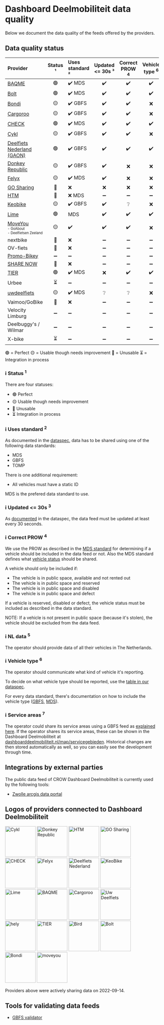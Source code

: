 # Dashboard Deelmobiliteit data quality

Below we document the data quality of the feeds offered by the providers.

## Data quality status
| **Provider**                                                                                                                  | **Status** ¹ | Uses standard ² | Updated <= 30s ³ | Correct PROW <sup>4</sup> | Vehicle type <sup>6</sup> | Service areas <sup>7</sup> |
| :-----------                                                                                                                  | :--------:   | :------------   | :------------:   | :----------:              | :----------:              | :----------:
| [BAQME](https://github.com/Stichting-CROW/dashboarddeelmobiliteit-datakwaliteit/blob/main/provider/BAQME.md)                  | 🟢           | :heavy_check_mark: MDS         | :heavy_check_mark:            | :heavy_check_mark:                 | :heavy_check_mark: | ❌ |
| [Bolt](https://github.com/Stichting-CROW/dashboarddeelmobiliteit-datakwaliteit/blob/main/provider/Bolt.md)                    | 🟢           | :heavy_check_mark: MDS           | :heavy_check_mark:                | :heavy_check_mark:                 | :heavy_check_mark: | ❌ |
| [Bondi](https://github.com/Stichting-CROW/dashboarddeelmobiliteit-datakwaliteit/blob/main/provider/Bondi.md)                  | 🟡           | :heavy_check_mark: GBFS           | :heavy_check_mark:                | :heavy_check_mark:                 | ❌ | ❌ |
| [Cargoroo](https://github.com/Stichting-CROW/dashboarddeelmobiliteit-datakwaliteit/blob/main/provider/Cargoroo.md)            | 🟡           | :heavy_check_mark: GBFS | :heavy_check_mark: | :heavy_check_mark:                 | ❌ | ❌ |
| [CHECK](https://github.com/Stichting-CROW/dashboarddeelmobiliteit-datakwaliteit/blob/main/provider/CHECK.md)                  | 🟢           | :heavy_check_mark: MDS | :heavy_check_mark: | :heavy_check_mark: | :heavy_check_mark: | :heavy_check_mark: |
| [Cykl](https://github.com/Stichting-CROW/dashboarddeelmobiliteit-datakwaliteit/blob/main/provider/Cykl.md)                    | 🟡           | :heavy_check_mark: GBFS | :heavy_check_mark: | :heavy_check_mark:                 | ❌ | ❌ |
| [Deelfiets Nederland (GAON)](https://github.com/Stichting-CROW/dashboarddeelmobiliteit-datakwaliteit/blob/main/provider/DeelfietsNederland.md) | 🟢 | :heavy_check_mark: GBFS | :heavy_check_mark: | :heavy_check_mark:                 | :heavy_check_mark: | ❌ |
| [Donkey Republic](https://github.com/Stichting-CROW/dashboarddeelmobiliteit-datakwaliteit/blob/main/provider/DonkeyRepublic.md) | 🟡         | :heavy_check_mark: GBFS | :heavy_check_mark: | ❌                 | ❌ | ❌ |
| [Felyx](https://github.com/Stichting-CROW/dashboarddeelmobiliteit-datakwaliteit/blob/main/provider/Felyx.md)                  | 🟡           | :heavy_check_mark: MDS         | :heavy_check_mark: | ❌  | ❌ | ❌ |
| [GO Sharing](https://github.com/Stichting-CROW/dashboarddeelmobiliteit-datakwaliteit/blob/main/provider/GoSharing.md)         | 🔴           | ❌       | ❌                 | ❌           | ❌  | ❌
| [HTM](https://github.com/Stichting-CROW/dashboarddeelmobiliteit-datakwaliteit/blob/main/provider/HTM.md)                      | 🔴           | ❌ MDS         | ➖                | ➖                 | ➖ | ❌ |
| [Keobike](https://github.com/Stichting-CROW/dashboarddeelmobiliteit-datakwaliteit/blob/main/provider/Keobike.md)              | 🟡           | :heavy_check_mark: GBFS         | :heavy_check_mark:                | ❔                 | ❌ |
| [Lime](https://github.com/Stichting-CROW/dashboarddeelmobiliteit-datakwaliteit/blob/main/provider/Lime.md)                    | 🟢           | MDS | :heavy_check_mark: | :heavy_check_mark:   | :heavy_check_mark: | ❌ |
| [MoveYou](https://github.com/Stichting-CROW/dashboarddeelmobiliteit-datakwaliteit/blob/main/provider/MoveYou.md)<br /><sub><sup>- GoAbout<br />- Deelfietsen Zeeland</sub></sup> | 🟡 | :heavy_check_mark: | :heavy_check_mark: | :heavy_check_mark:    | ❌ |
| nextbike                                                                                                                      | 🔴           | ❌              | ➖                | ➖                 | ➖ |
| OV-fiets                                                                                                                      | 🔴           | ❌              | ➖                | ➖                 | ➖ |
| [Promo-Bikey](https://github.com/Stichting-CROW/dashboarddeelmobiliteit-datakwaliteit/blob/main/provider/Promo-Bikey.md)      | ➖           | ➖              | ➖                | ➖                 | ➖ |
| [SHARE NOW](https://github.com/Stichting-CROW/dashboarddeelmobiliteit-datakwaliteit/blob/main/provider/SHARENOW.md)           | 🔴           | ❌              | ➖                | ➖                 | ➖ |
| [TIER](https://github.com/Stichting-CROW/dashboarddeelmobiliteit-datakwaliteit/blob/main/provider/TIER.md)                    | 🟢           | :heavy_check_mark: MDS              | ❌ | :heavy_check_mark:                         | :heavy_check_mark: |
| Urbee                                                                                                                         | ⏳           | ➖              | ➖                | ➖                 | ➖ |
| [uwdeelfiets](https://github.com/Stichting-CROW/dashboarddeelmobiliteit-datakwaliteit/blob/main/provider/uwdeelfiets.md)      | 🟡           | :heavy_check_mark: MDS | ❔         | ❔                 | ❌ |
| Vaimoo/GoBike                                                                                                                 | 🔴           | ❌              | ➖                | ➖                 | ➖ |
| Velocity Limburg                                                                                                              | ➖           | ➖              | ➖                | ➖                 | ➖ |
| Deelbuggy's / Wilmar                                                                                                          | ➖           | ➖              | ➖                | ➖                 | ➖ |
| X-bike                                                                                                                        | ⏳           | ➖              | ➖                | ➖                 | ➖ |

🟢 = Perfect
🟡 = Usable though needs improvement
🔴 = Unusable
⏳ = Integration in process

### ℹ️ Status <sup>1</sup>

There are four statuses:
- 🟢 Perfect
- 🟡 Usable though needs improvement
- 🔴 Unusable
- ⏳ Integration in process

### ℹ️ Uses standard <sup>2</sup>

As documented in the [dataspec](https://docs.crow.nl/deelfietsdashboard/hr-dataspec/), data has to be shared using one of the following data standards:

- MDS
- GBFS
- TOMP

There is one additional requirement:

- All vehicles must have a static ID

MDS is the prefered data standard to use.

### ℹ️ Updated <= 30s <sup>3</sup>

As [documented](https://docs.crow.nl/deelfietsdashboard/hr-dataspec/#general) in the dataspec, the data feed must be updated at least every 30 seconds.

### ℹ️ Correct PROW <sup>4</sup>

We use the PROW as described in the [MDS standard](https://github.com/openmobilityfoundation/mobility-data-specification/blob/main/provider/README.md#mobility-data-specification-provider) for determining if a vehicle should be included in the data feed or not. Also the MDS standard defines what [vehicle status](https://github.com/openmobilityfoundation/mobility-data-specification/blob/main/general-information.md#state-machine-diagram) should be shared.

A vehicle should only be included if:

- The vehicle is in public space, available and not rented out
- The vehicle is in public space and reserved
- The vehicle is in public space and disabled
- The vehicle is in public space and defect

If a vehicle is reserved, disabled or defect, the vehicle status must be included as described in the data standard.

NOTE: If a vehicle is not present in public space (because it's stolen), the vehicle should be excluded from the data feed.

### ℹ️ NL data <sup>5</sup>

The operator should provide data of all their vehicles in The Netherlands.

### ℹ️ Vehicle type <sup>6</sup>

The operator should communicate what kind of vehicle it's reporting. 

To decide on what vehicle type should be reported, use the [table in our dataspec](https://docs.crow.nl/deelfietsdashboard/hr-dataspec/#vehicle-types).

For every data standard, there's documentation on how to include the vehicle type ([GBFS](https://github.com/NABSA/gbfs/blob/master/gbfs.md#vehicle_typesjson-added-in-v21), [MDS](https://github.com/openmobilityfoundation/mobility-data-specification/blob/main/general-information.md#vehicle-types)).

### ℹ️ Service areas <sup>7</sup>

The operator could share its service areas using a GBFS feed as [explained here](https://docs.dashboarddeelmobiliteit.nl/data_feeds/service_areas/). If the operator shares its service areas, these can be shown in the Dashboard Deelmobiliteit at [dashboarddeelmobiliteit.nl/map/servicegebieden](https://dashboarddeelmobiliteit.nl/map/servicegebieden). Historical changes are then stored automatically as well, so you can easily see the development through time.

## Integrations by external parties

The public data feed of CROW Dashboard Deelmobiliteit is currently used by the following tools:

- [Zwolle arcgis data portal](https://www.arcgis.com/home/item.html?id=ec6f32f71d1f413ebbcbc3bc6a0e1151)

## Logos of providers connected to Dashboard Deelmobiliteit

<img alt="Cykl" src="https://www.cykl.nl/img/cykl_word.png" width="100" />

<img alt="Donkey Republic" src="https://cdn.donkey.bike/wp-content/uploads/2016/04/16121255/New-logo-small.png" width="100" />

<img alt="HTM" src="https://www.htm.nl/typo3conf/ext/htm_template/Resources/Public/img/logo.svg" width="100" />

<img alt="GO Sharing" src="https://nl.go-sharing.com/app/uploads/2020/11/logo@2x.png" width="100" />

<img alt="CHECK" src="https://cdn.homerun.co/53887/check-wordmark-black4x-31571056630logo.png" width="100" />

<img alt="Felyx" src="https://cdn.felyx.com/uploads/2021/03/010720-Felyx-logo.png" width="100" />

<img alt="Deelfiets Nederland" src="https://www.deelfietsnederland.nl/wp-content/uploads/2019/11/HL2mPwHA-300x236.png" width="100" />

<img alt="KeoBike" src="https://www.keobike.nl/App_Themes/Syntus/img/logo-keobike.png" width="100" />

<img alt="Lime" src="https://upload.wikimedia.org/wikipedia/commons/thumb/0/04/Lime_Logos-wiki-01.svg/2560px-Lime_Logos-wiki-01.svg.png" width="100" />

<img alt="BAQME" src="https://www.baqme.com/wp-content/uploads/2021/01/BAQME_Logo_Black@3x-1.png" width="100" />

<img alt="Cargoroo" src="https://cargoroo.nl/wp-content/uploads/2021/11/Cargoroo-web-logo-1.png" width="100" />

<img alt="Uw Deelfiets" src="https://www.uwdeelfiets.nl/wp-content/uploads/2021/06/uw-deelfiets-2021-logo-2.svg" width="100" />

<img alt="hely" src="https://hely.com/static/images/hely-logo.svg" width="100" />

<img alt="TIER" src="https://upload.wikimedia.org/wikipedia/commons/thumb/3/32/TIER_Mobility_Logo_%28blau%2C_2021%29.svg/512px-TIER_Mobility_Logo_%28blau%2C_2021%29.svg.png" width="100" />

<img alt="Bird" src="https://mms.businesswire.com/media/20220125005267/en/1308263/5/Bird_Logo_Lockup_ko.jpg" width="100" />

<img alt="Bolt" src="https://upload.wikimedia.org/wikipedia/commons/thumb/1/17/Bolt_logo.png/1200px-Bolt_logo.png?20190831113556" width="100" />

<img alt="Bondi" src="https://upload.wikimedia.org/wikipedia/commons/d/dd/Bondi.city_logo.png" width="100" />

<img alt="moveyou" src="https://moveyou.com/wp-content/themes/moveyou/assets/gfx/brand-large.svg" width="100" />

Providers above were actively sharing data on 2022-09-14.

## Tools for validating data feeds

- [GBFS validator](https://gbfs-validator.netlify.app/validator?url=https%3A%2F%2Fgbfs.api.ridedott.com%2Fpublic%2Fv2%2Fbrussels%2Fgbfs.json
)
